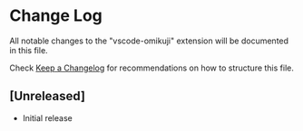 # Change Log

All notable changes to the "vscode-omikuji" extension will be documented in this file.

Check [Keep a Changelog](http://keepachangelog.com/) for recommendations on how to structure this file.

## [Unreleased]

- Initial release